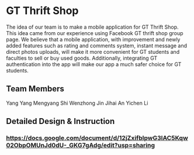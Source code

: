 # GT Thrift Shop

The idea of our team is to make a mobile application for GT Thrift Shop. This idea came from our experience using Facebook GT thrift shop group page. We believe that a mobile application, with improvement and newly added features such as rating and comments system, instant message and direct photos uploads, will make it more convenient for GT students and faculties to sell or buy used goods. Additionally, integrating GT authentication into the app will make our app a much safer choice for GT students.

## Team Members

 Yang Yang
 Mengyang Shi
 Wenzhong Jin
 Jihai An
 Yichen Li

## Detailed Design & Instruction

### https://docs.google.com/document/d/12jZxifblpwG3lAC5Kqw02ObpOMUnJd0dU-_GKG7gAdg/edit?usp=sharing
